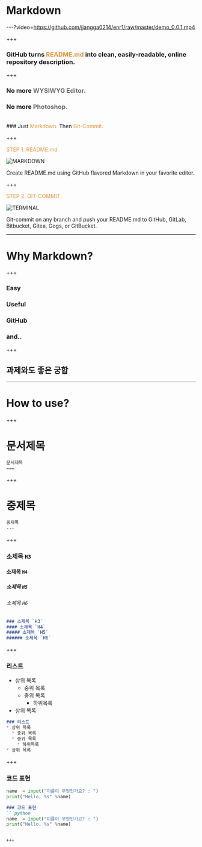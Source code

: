 
# Markdown

---?video=https://github.com/jjangga0214/enr1/raw/master/demo_0.0.1.mp4

+++

### GitHub turns <span style="color: #e49436; text-transform: none">README.md</span> into clean, easily-readable, online repository description.

+++

### No more <span style="color: #666666">WYSIWYG Editor.</span>
### <span class="fragment">No more <span style="color: #666666">Photoshop.</span> </span>
<br>
### <span class="fragment">Just <span style="color: #e49436">Markdown.</span> </span>
<span class="fragment"> Then <span style="color: #e49436">Git-Commit.</span> </span>

+++

<span style="color: #e49436">STEP 1. README.md</span>

![MARKDOWN](https://d1z75bzl1vljy2.cloudfront.net/hello-world/markdown.png)

Create README.md using GitHub flavored Markdown in your favorite editor.

+++

<span style="color: #e49436">STEP 2. GIT-COMMIT</span>

![TERMINAL](https://d1z75bzl1vljy2.cloudfront.net/hello-world/terminal.png)

Git-commit on any branch and push your README.md to GitHub, GitLab, Bitbucket, Gitea, Gogs, or GitBucket.

---

# Why Markdown?

+++

### Easy
### <span class="fragment">Useful</span>
### <span class="fragment">GitHub</span>
### <span class="fragment">and.. </span>

+++

## 과제와도 좋은 궁합

---

# How to use?

+++

문서제목
===

```markdown
문서제목
===
```

+++

중제목
===

```markdown
중제목
---
```

+++

### 소제목 `H3`
#### 소제목 `H4`
##### 소제목 `H5`
###### 소제목 `H6`

```markdown
### 소제목 `H3`
#### 소제목 `H4`
##### 소제목 `H5`
###### 소제목 `H6`
```

+++
### 리스트
* 상위 목록
  * 중위 목록
  * 중위 목록
    * 하위목록
* 상위 목록
```markdown
### 리스트
* 상위 목록
  * 중위 목록
  * 중위 목록
    * 하위목록
* 상위 목록
```

+++

### 코드 표현
```python
name  = input("이름이 무엇인가요? : ")
print("Hello, %s" %name)
```

```markdown
### 코드 표현
```python
name  = input("이름이 무엇인가요? : ")
print("Hello, %s" %name)
```
```

+++
